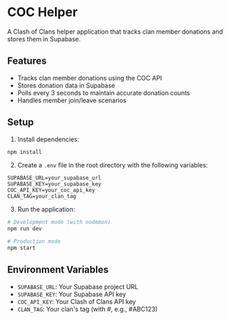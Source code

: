 # COC Helper

A Clash of Clans helper application that tracks clan member donations and stores them in Supabase.

## Features

- Tracks clan member donations using the COC API
- Stores donation data in Supabase
- Polls every 3 seconds to maintain accurate donation counts
- Handles member join/leave scenarios

## Setup

1. Install dependencies:
```bash
npm install
```

2. Create a `.env` file in the root directory with the following variables:
```
SUPABASE_URL=your_supabase_url
SUPABASE_KEY=your_supabase_key
COC_API_KEY=your_coc_api_key
CLAN_TAG=your_clan_tag
```

3. Run the application:
```bash
# Development mode (with nodemon)
npm run dev

# Production mode
npm start
```

## Environment Variables

- `SUPABASE_URL`: Your Supabase project URL
- `SUPABASE_KEY`: Your Supabase API key
- `COC_API_KEY`: Your Clash of Clans API key
- `CLAN_TAG`: Your clan's tag (with #, e.g., #ABC123) 